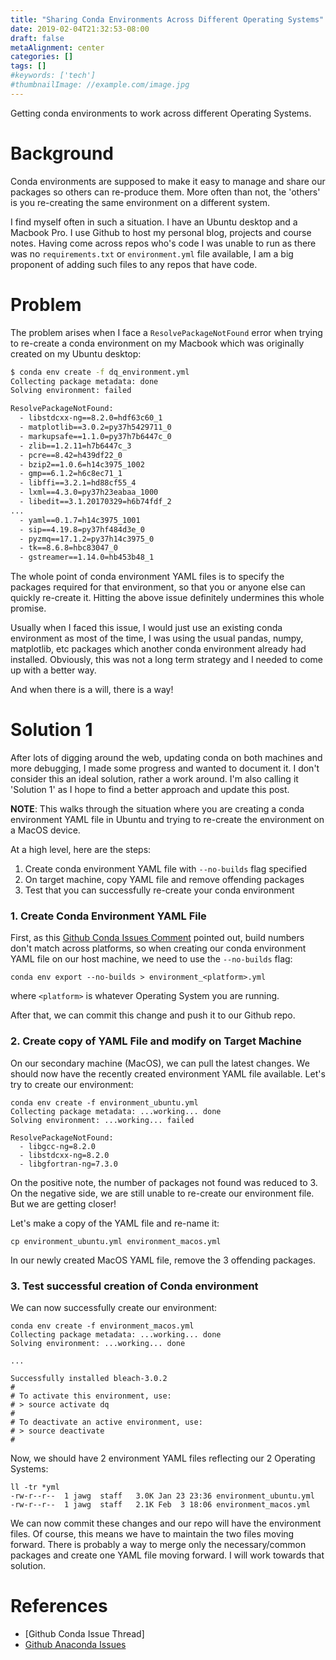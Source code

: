 ```yaml
---
title: "Sharing Conda Environments Across Different Operating Systems"
date: 2019-02-04T21:32:53-08:00
draft: false
metaAlignment: center
categories: []
tags: []
#keywords: ['tech']
#thumbnailImage: //example.com/image.jpg
---
```


Getting conda environments to work across different Operating Systems.

<!--more-->

# Background

Conda environments are supposed to make it easy to manage and share our packages so others can re-produce them. More often than not, the 'others' is you re-creating the same environment on a different system.

I find myself often in such a situation. I have an Ubuntu desktop and a Macbook Pro. I use Github to host my personal blog, projects and course notes. Having come across repos who's code I was unable to run as there was no `requirements.txt` or `environment.yml` file available, I am a big proponent of adding such files to any repos that have code.

# Problem

The problem arises when I face a `ResolvePackageNotFound` error when trying to re-create a conda environment on my Macbook which was originally created on my Ubuntu desktop:


```bash
$ conda env create -f dq_environment.yml
Collecting package metadata: done
Solving environment: failed

ResolvePackageNotFound:
  - libstdcxx-ng==8.2.0=hdf63c60_1
  - matplotlib==3.0.2=py37h5429711_0
  - markupsafe==1.1.0=py37h7b6447c_0
  - zlib==1.2.11=h7b6447c_3
  - pcre==8.42=h439df22_0
  - bzip2==1.0.6=h14c3975_1002
  - gmp==6.1.2=h6c8ec71_1
  - libffi==3.2.1=hd88cf55_4
  - lxml==4.3.0=py37h23eabaa_1000
  - libedit==3.1.20170329=h6b74fdf_2
...
  - yaml==0.1.7=h14c3975_1001
  - sip==4.19.8=py37hf484d3e_0
  - pyzmq==17.1.2=py37h14c3975_0
  - tk==8.6.8=hbc83047_0
  - gstreamer==1.14.0=hb453b48_1

```

The whole point of conda environment YAML files is to specify the packages required for that environment, so that you or anyone else can quickly re-create it. Hitting the above issue definitely undermines this whole promise.

Usually when I faced this issue, I would just use an existing conda environment as most of the time, I was using the usual pandas, numpy, matplotlib, etc packages which another conda environment already had installed. Obviously, this was not a long term strategy and I needed to come up with a better way.

And when there is a will, there is a way!

# Solution 1

After lots of digging around the web, updating conda on both machines and more debugging, I made some progress and wanted to document it. I don't consider this an ideal solution, rather a work around. I'm also calling it 'Solution 1' as I hope to find a better approach and update this post.

**NOTE**: This walks through the situation where you are creating a conda environment YAML file in Ubuntu and trying to re-create the environment on a MacOS device. 

At a high level, here are the steps:

1. Create conda environment YAML file with `--no-builds` flag specified
2. On target machine, copy YAML file and remove offending packages
3. Test that you can successfully re-create your conda environment

### 1. Create Conda Environment YAML File

First, as this [Github Conda Issues Comment] pointed out, build numbers don't match across platforms, so when creating our conda environment YAML file on our host machine, we need to use the `--no-builds` flag:

`conda env export --no-builds > environment_<platform>.yml`

where `<platform>` is whatever Operating System you are running.

After that, we can commit this change and push it to our Github repo.

### 2. Create copy of YAML File and modify on Target Machine

On our secondary machine (MacOS), we can pull the latest changes. We should now have the recently created environment YAML file available. Let's try to create our environment:

```
conda env create -f environment_ubuntu.yml
Collecting package metadata: ...working... done
Solving environment: ...working... failed

ResolvePackageNotFound:
  - libgcc-ng=8.2.0
  - libstdcxx-ng=8.2.0
  - libgfortran-ng=7.3.0
```

On the positive note, the number of packages not found was reduced to 3. On the negative side, we are still unable to re-create our environment file. But we are getting closer!

Let's make a copy of the YAML file and re-name it:

`cp environment_ubuntu.yml environment_macos.yml`

In our newly created MacOS YAML file, remove the 3 offending packages. 

### 3. Test successful creation of Conda environment

We can now successfully create our environment:

```
conda env create -f environment_macos.yml
Collecting package metadata: ...working... done
Solving environment: ...working... done

...

Successfully installed bleach-3.0.2
#
# To activate this environment, use:
# > source activate dq
#
# To deactivate an active environment, use:
# > source deactivate
#
```

Now, we should have 2 environment YAML files reflecting our 2 Operating Systems:

```
ll -tr *yml
-rw-r--r--  1 jawg  staff   3.0K Jan 23 23:36 environment_ubuntu.yml
-rw-r--r--  1 jawg  staff   2.1K Feb  3 18:06 environment_macos.yml
```

We can now commit these changes and our repo will have the environment files. Of course, this means we have to maintain the two files moving forward. There is probably a way to merge only the necessary/common packages and create one YAML file moving forward. I will work towards that solution.

# References

- [Github Conda Issue Thread]
- [Github Anaconda Issues]

[//]: # (References)

[Github Anaconda Issues]: https://github.com/ContinuumIO/anaconda-issues/issues/9480
[Github Conda Issues Comment]: https://github.com/conda/conda/issues/6073#issuecomment-356981567
